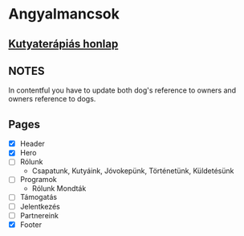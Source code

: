 # Angyalmancsok

## [Kutyaterápiás honlap](https://www.angyalmancsok.hu)

## NOTES

In contentful you have to update both dog's reference to owners and owners reference to dogs.

## Pages

- [x] Header
- [x] Hero
- [ ] Rólunk
  - Csapatunk, Kutyáink, Jóvokepünk, Történetünk, Küldetésünk
- [ ] Programok
  - Rólunk Mondták
- [ ] Támogatás
- [ ] Jelentkezés
- [ ] Partnereink
- [x] Footer
